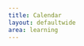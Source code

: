 ```yaml
---
title: Calendar
layout: defaultwide
area: learning
---
```


<div id="calendar"></div>

<script type='text/javascript'>

$(document).ready(function() {
    $('#calendar').fullCalendar({
        googleCalendarApiKey: 'AIzaSyDHPZYzPYwFPZRT6tWA_jmuZdA9j7jgLgM',
        eventSources: [
        {
            googleCalendarId: 'mekorhabracha@gmail.com',
            color: 'lightgray',
            textColor: 'black'
        },
        {
            googleCalendarId: 'en.usa#holiday@group.v.calendar.google.com',
            color: 'darkred',
            textColor: 'white'
        },
        {
            url: 'http://www.hebcal.com/hebcal/?cfg=fc&v=1&i=off&maj=on&min=on&nx=on&mf=on&ss=on&mod=on&lg=s&s=on&c=on&m=42&b=18&o=on&geo=zip&zip=19103',
            cache: true
        }
        ],
        header: {
            left:   'today prev,next',
            center: 'title',
            right:  'month,agendaWeek'
        }
    });
});

</script>